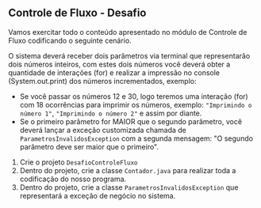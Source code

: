 ## Controle de Fluxo - Desafio

Vamos exercitar todo o conteúdo apresentado no módulo de Controle de Fluxo codificando o seguinte cenário.

O sistema deverá receber dois parâmetros via terminal que representarão dois números inteiros, com estes dois números você deverá obter a quantidade de interações (for) e realizar a impressão no console (System.out.print) dos números incrementados, exemplo:

- Se você passar os números 12 e 30, logo teremos uma interação (for) com 18 ocorrências para imprimir os números, exemplo: ``"Imprimindo o número 1"``, ``"Imprimindo o número 2"`` e assim por diante.
- Se o primeiro parâmetro for MAIOR que o segundo parâmetro, você deverá lançar a exceção customizada chamada de ``ParametrosInvalidosException`` com a segunda mensagem: "O segundo parâmetro deve ser maior que o primeiro".

1. Crie o projeto ``DesafioControleFluxo``
2. Dentro do projeto, crie a classe ``Contador.java`` para realizar toda a codificação do nosso programa.
3. Dentro do projeto, crie a classe ``ParametrosInvalidosException`` que representará a exceção de negócio no sistema.
